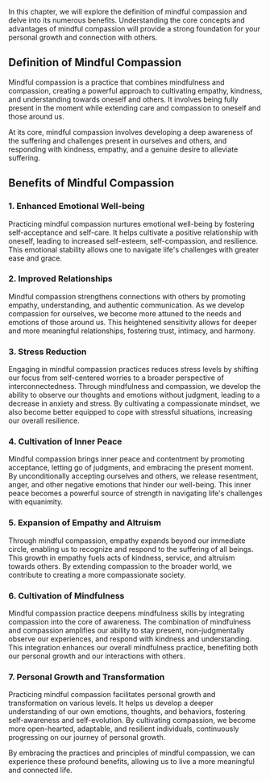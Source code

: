 
In this chapter, we will explore the definition of mindful compassion and delve into its numerous benefits. Understanding the core concepts and advantages of mindful compassion will provide a strong foundation for your personal growth and connection with others.

Definition of Mindful Compassion
--------------------------------

Mindful compassion is a practice that combines mindfulness and compassion, creating a powerful approach to cultivating empathy, kindness, and understanding towards oneself and others. It involves being fully present in the moment while extending care and compassion to oneself and those around us.

At its core, mindful compassion involves developing a deep awareness of the suffering and challenges present in ourselves and others, and responding with kindness, empathy, and a genuine desire to alleviate suffering.

Benefits of Mindful Compassion
------------------------------

### 1. Enhanced Emotional Well-being

Practicing mindful compassion nurtures emotional well-being by fostering self-acceptance and self-care. It helps cultivate a positive relationship with oneself, leading to increased self-esteem, self-compassion, and resilience. This emotional stability allows one to navigate life's challenges with greater ease and grace.

### 2. Improved Relationships

Mindful compassion strengthens connections with others by promoting empathy, understanding, and authentic communication. As we develop compassion for ourselves, we become more attuned to the needs and emotions of those around us. This heightened sensitivity allows for deeper and more meaningful relationships, fostering trust, intimacy, and harmony.

### 3. Stress Reduction

Engaging in mindful compassion practices reduces stress levels by shifting our focus from self-centered worries to a broader perspective of interconnectedness. Through mindfulness and compassion, we develop the ability to observe our thoughts and emotions without judgment, leading to a decrease in anxiety and stress. By cultivating a compassionate mindset, we also become better equipped to cope with stressful situations, increasing our overall resilience.

### 4. Cultivation of Inner Peace

Mindful compassion brings inner peace and contentment by promoting acceptance, letting go of judgments, and embracing the present moment. By unconditionally accepting ourselves and others, we release resentment, anger, and other negative emotions that hinder our well-being. This inner peace becomes a powerful source of strength in navigating life's challenges with equanimity.

### 5. Expansion of Empathy and Altruism

Through mindful compassion, empathy expands beyond our immediate circle, enabling us to recognize and respond to the suffering of all beings. This growth in empathy fuels acts of kindness, service, and altruism towards others. By extending compassion to the broader world, we contribute to creating a more compassionate society.

### 6. Cultivation of Mindfulness

Mindful compassion practice deepens mindfulness skills by integrating compassion into the core of awareness. The combination of mindfulness and compassion amplifies our ability to stay present, non-judgmentally observe our experiences, and respond with kindness and understanding. This integration enhances our overall mindfulness practice, benefiting both our personal growth and our interactions with others.

### 7. Personal Growth and Transformation

Practicing mindful compassion facilitates personal growth and transformation on various levels. It helps us develop a deeper understanding of our own emotions, thoughts, and behaviors, fostering self-awareness and self-evolution. By cultivating compassion, we become more open-hearted, adaptable, and resilient individuals, continuously progressing on our journey of personal growth.

By embracing the practices and principles of mindful compassion, we can experience these profound benefits, allowing us to live a more meaningful and connected life.
